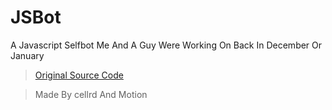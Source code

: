 # JSBot
A Javascript Selfbot Me And A Guy Were Working On Back In December Or January

> [Original Source Code](https://replit.com/@MannyCodes/Narv-Motion-selfbot?v=1)

> Made By cellrd And Motion
